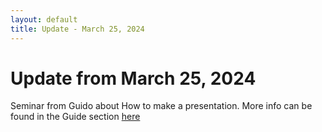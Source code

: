 ```yaml
---
layout: default
title: Update - March 25, 2024
---
```


# Update from March 25, 2024

Seminar from Guido about How to make a presentation.
More info can be found in the Guide section <a href="{{ '/Guides/Presentations' | relative_url }}">here</a>
